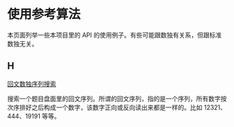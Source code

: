 # 使用参考算法

本页面列举一些本项目里的 API 的使用例子。有些可能跟数独有关系，但跟标准数独无关。

## H

[回文数独序列搜索](palindrome-series)

搜索一个题目盘面里的回文序列。所谓的回文序列，指的是一个序列，所有数字按次序排好之后构成一个数字，该数字正向或反向读出来都是一样的。比如 12321、444、19191 等等。

